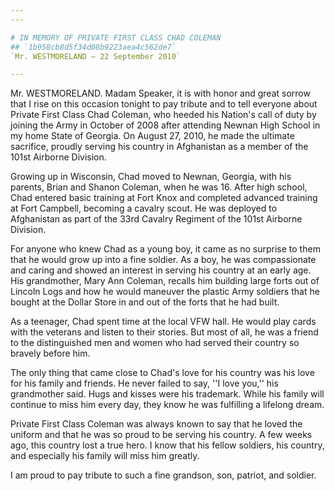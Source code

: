 ```yaml
---
---

# IN MEMORY OF PRIVATE FIRST CLASS CHAD COLEMAN
## `1b958cb8d5f34d08b9223aea4c562de7`
`Mr. WESTMORELAND — 22 September 2010`

---
```



Mr. WESTMORELAND. Madam Speaker, it is with honor and great sorrow 
that I rise on this occasion tonight to pay tribute and to tell 
everyone about Private First Class Chad Coleman, who heeded his 
Nation's call of duty by joining the Army in October of 2008 after 
attending Newnan High School in my home State of Georgia. On August 27, 
2010, he made the ultimate sacrifice, proudly serving his country in 
Afghanistan as a member of the 101st Airborne Division.

Growing up in Wisconsin, Chad moved to Newnan, Georgia, with his 
parents, Brian and Shanon Coleman, when he was 16. After high school, 
Chad entered basic training at Fort Knox and completed advanced 
training at Fort Campbell, becoming a cavalry scout. He was deployed to 
Afghanistan as part of the 33rd Cavalry Regiment of the 101st Airborne 
Division.

For anyone who knew Chad as a young boy, it came as no surprise to 
them that he would grow up into a fine soldier. As a boy, he was 
compassionate and caring and showed an interest in serving his country 
at an early age. His grandmother, Mary Ann Coleman, recalls him 
building large forts out of Lincoln Logs and how he would maneuver the 
plastic Army soldiers that he bought at the Dollar Store in and out of 
the forts that he had built.

As a teenager, Chad spent time at the local VFW hall. He would play 
cards with the veterans and listen to their stories. But most of all, 
he was a friend to the distinguished men and women who had served their 
country so bravely before him.

The only thing that came close to Chad's love for his country was his 
love for his family and friends. He never failed to say, ''I love 
you,'' his grandmother said. Hugs and kisses were his trademark. While 
his family will continue to miss him every day, they know he was 
fulfilling a lifelong dream.

Private First Class Coleman was always known to say that he loved the 
uniform and that he was so proud to be serving his country. A few weeks 
ago, this country lost a true hero. I know that his fellow soldiers, 
his country, and especially his family will miss him greatly.

I am proud to pay tribute to such a fine grandson, son, patriot, and 
soldier.
